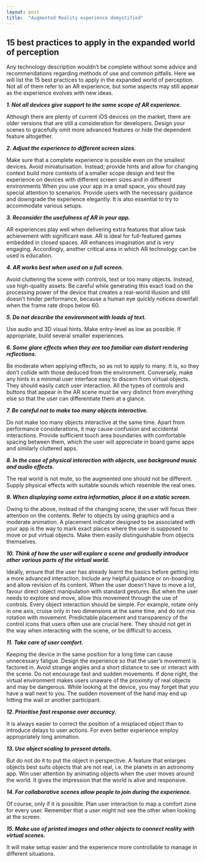 ```yaml
---
layout: post
title:  "Augmented Reality experience demystified"
---
```


## 15 best practices to apply in the expanded world of perception
Any technology description wouldn’t be complete without some advice and recommendations regarding methods of use and common pitfalls. Here we will list the 15 best practices to apply in the expanded world of perception. Not all of them refer to an AR experience, but some aspects may still appear as the experience evolves with new ideas.

***1. Not all devices give support to the same scope of AR experience.***

Although there are plenty of current iOS devices on the market, there are older versions that are still a consideration for developers. Design your scenes to gracefully omit more advanced features or hide the dependent feature altogether.

***2. Adjust the experience to different screen sizes.***

Make sure that a complete experience is possible even on the smallest devices. Avoid miniaturisation. Instead;
provide hints and allow for changing context
build more contexts of a smaller scope
design and test the experience on devices with different screen sizes and in different environments
When you use your app in a small space, you should pay special attention to scenarios. Provide users with the necessary guidance and downgrade the experience elegantly. It is also essential to try to accommodate various setups.

***3. Reconsider the usefulness of AR in your app.***

AR experiences play well when delivering extra features that allow task achievement with significant ease. AR is ideal for full-featured games embedded in closed spaces. AR enhances imagination and is very engaging. Accordingly, another critical area in which AR technology can be used is education.

***4. AR works best when used on a full screen.***

Avoid cluttering the scene with controls, text or too many objects. Instead, use high-quality assets. Be careful while generating this exact load on the processing power of the device that creates a real-world illusion and still doesn’t hinder performance, because a human eye quickly notices downfall when the frame rate drops below 60.

***5. Do not describe the environment with loads of text.***

Use audio and 3D visual hints. Make entry-level as low as possible. If appropriate, build several smaller experiences.

***6. Some glare effects when they are too familiar can distort rendering reflections.***

Be moderate when applying effects, so as not to apply to many. It is, so they don’t collide with those deduced from the environment. Conversely, make any hints in a minimal user interface easy to discern from virtual objects. They should easily catch user interaction. All the types of controls and buttons that appear in the AR scene must be very distinct from everything else so that the user can differentiate them at a glance.

***7. Be careful not to make too many objects interactive.***

Do not make too many objects interactive at the same time. Apart from performance considerations, it may cause confusion and accidental interactions. Provide sufficient touch area boundaries with comfortable spacing between them, which the user will appreciate in board game apps and similarly cluttered apps.

***8. In the case of physical interaction with objects, use background music and audio effects.***

The real world is not mute, so the augmented one should not be different. Supply physical effects with suitable sounds which resemble the real ones.

***9. When displaying some extra information, place it on a static screen.***

Owing to the above, instead of the changing scene, the user will focus their attention on the contents. Refer to objects by using graphics and a moderate animation. A placement indicator designed to be associated with your app is the way to mark exact places where the user is supposed to move or put virtual objects. Make them easily distinguishable from objects themselves.

***10. Think of how the user will explore a scene and gradually introduce other various parts of the virtual world.***

Ideally, ensure that the user has already learnt the basics before getting into a more advanced interaction. Include any helpful guidance or on-boarding and allow revision of its content. When the user doesn’t have to move a lot, favour direct object manipulation with standard gestures. But when the user needs to explore and move, allow this movement through the use of controls. Every object interaction should be simple. For example, rotate only in one axis, cruise only in two dimensions at the same time, and do not mix rotation with movement. Predictable placement and transparency of the control icons that users often use are crucial here. They should not get in the way when interacting with the scene, or be difficult to access.

***11. Take care of user comfort.***

Keeping the device in the same position for a long time can cause unnecessary fatigue. Design the experience so that the user’s movement is factored in. Avoid strange angles and a short distance to see or interact with the scene. Do not encourage fast and sudden movements. If done right, the virtual environment makes users unaware of the proximity of real objects and may be dangerous. While looking at the device, you may forget that you have a wall next to you. The sudden movement of the hand may end up hitting the wall or another participant.

***12. Prioritise fast response over accuracy.***

It is always easier to correct the position of a misplaced object than to introduce delays to user actions. For even better experience employ appropriately long animation.

***13. Use object scaling to present details.***

But do not do it to put the object in perspective. A feature that enlarges objects best suits objects that are not real, i.e. the planets in an astronomy app. Win user attention by animating objects when the user moves around the world. It gives the impression that the world is alive and responsive.

***14. For collaborative scenes allow people to join during the experience.***

Of course, only if it is possible. Plan user interaction to map a comfort zone for every user. Remember that a user might not see the other when looking at the screen.

***15. Make use of printed images and other objects to connect reality with virtual scenes.***

It will make setup easier and the experience more controllable to manage in different situations.

